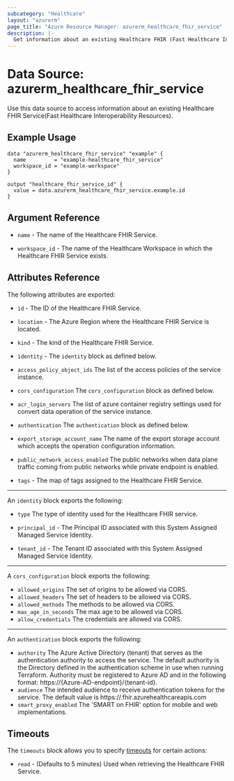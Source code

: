 ```yaml
---
subcategory: "Healthcare"
layout: "azurerm"
page_title: "Azure Resource Manager: azurerm_healthcare_fhir_service"
description: |-
  Get information about an existing Healthcare FHIR (Fast Healthcare Interoperability Resources) Service.
---
```


# Data Source: azurerm_healthcare_fhir_service

Use this data source to access information about an existing Healthcare FHIR Service(Fast Healthcare Interoperability Resources).

## Example Usage

```hcl
data "azurerm_healthcare_fhir_service" "example" {
  name         = "example-healthcare_fhir_service"
  workspace_id = "example-workspace"
}

output "healthcare_fhir_service_id" {
  value = data.azurerm_healthcare_fhir_service.example.id
}
```

## Argument Reference

* `name` - The name of the Healthcare FHIR Service.

* `workspace_id` - The name of the Healthcare Workspace in which the Healthcare FHIR Service exists.

## Attributes Reference

The following attributes are exported:

* `id` - The ID of the Healthcare FHIR Service.

* `location` - The Azure Region where the Healthcare FHIR Service is located.

* `kind` - The kind of the Healthcare FHIR Service. 

* `identity` - The `identity` block as defined below.

* `access_policy_object_ids` The list of the access policies of the service instance.

* `cors_configuration` The `cors_configuration` block as defined below.

* `acr_login_servers` The list of azure container registry settings used for convert data operation of the service instance.

* `authentication` The `authentication` block as defined below.

* `export_storage_account_name` The name of the export storage account which accepts the operation configuration information.

* `public_network_access_enabled` The public networks when data plane traffic coming from public networks while private endpoint is enabled.

* `tags` - The map of tags assigned to the Healthcare FHIR Service.

---
An `identity` block exports the following:

* `type` The type of identity used for the Healthcare FHIR service.

* `principal_id` - The Principal ID associated with this System Assigned Managed Service Identity.

* `tenant_id` - The Tenant ID associated with this System Assigned Managed Service Identity.

---
A `cors_configuration` block exports the following:

* `allowed_origins` The set of origins to be allowed via CORS.
* `allowed_headers` The set of headers to be allowed via CORS.
* `allowed_methods` The methods to be allowed via CORS.
* `max_age_in_seconds` The max age to be allowed via CORS.
* `allow_credentials`  The credentials are allowed via CORS.

---
An `authentication` block exports the following:

* `authority` The Azure Active Directory (tenant) that serves as the authentication authority to access the service. The default authority is the Directory defined in the authentication scheme in use when running Terraform.
  Authority must be registered to Azure AD and in the following format: https://{Azure-AD-endpoint}/{tenant-id}.
* `audience` The intended audience to receive authentication tokens for the service. The default value is https://<name>.fhir.azurehealthcareapis.com
* `smart_proxy_enabled` The 'SMART on FHIR' option for mobile and web implementations.

## Timeouts

The `timeouts` block allows you to specify [timeouts](https://www.terraform.io/docs/configuration/resources.html#timeouts) for certain actions:

* `read` - (Defaults to 5 minutes) Used when retrieving the Healthcare FHIR Service.

